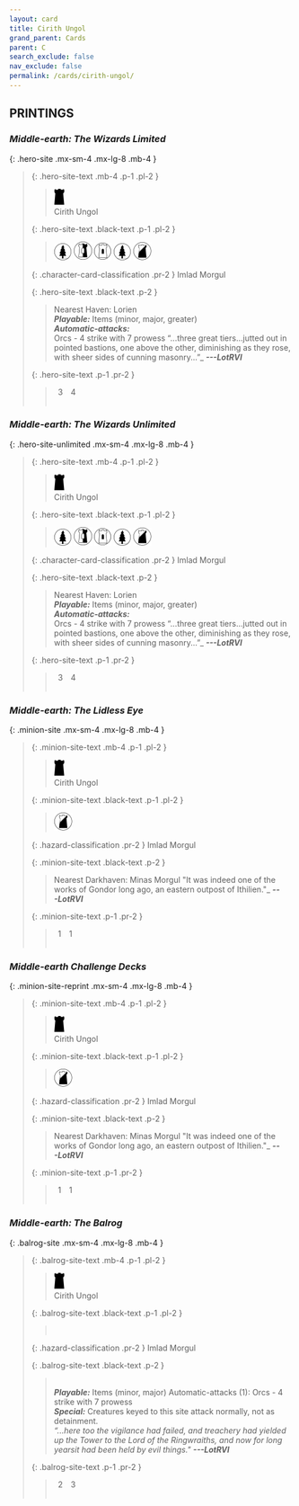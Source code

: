 ```yaml
---
layout: card
title: Cirith Ungol
grand_parent: Cards
parent: C
search_exclude: false
nav_exclude: false
permalink: /cards/cirith-ungol/
---
```


## PRINTINGS


### _Middle-earth: The Wizards Limited_

{: .hero-site .mx-sm-4 .mx-lg-8 .mb-4 }
> {: .hero-site-text .mb-4 .p-1 .pl-2 }
> > <div class="card-mp"><img src="/assets/images/dark-hold.svg"></div>
> > <div class="character-card-name">Cirith Ungol</div>
>
> {: .hero-site-text .black-text .p-1 .pl-2 }
> > ![](/assets/images/wilderness.svg) ![](/assets/images/border-land.svg) ![](/assets/images/free-domain.svg) ![](/assets/images/wilderness.svg) ![](/assets/images/shadow-land.svg)
>
> {: .character-card-classification .pr-2 }
> Imlad Morgul
>
> {: .hero-site-text .black-text .p-2 }
> > Nearest Haven: Lorien <br>_**Playable:**_ Items (minor, major, greater) <br>_**Automatic-attacks:**_<br> Orcs - 4 strike with 7 prowess  “...three great tiers...jutted out in pointed bastions, one above the other, diminishing as they rose, with sheer sides of cunning masonry...”_ ***---&NoBreak;LotRVI*** 
> 
> {: .hero-site-text .p-1 .pr-2 }
> > <div class="hero-site-draw"><span class="hero-you-draw">&ensp;3&ensp;</span><span class="hero-opp-draw">&ensp;4&ensp;</span></div>
> > <div class="card-corruption">&nbsp;</div>

### _Middle-earth: The Wizards Unlimited_

{: .hero-site-unlimited .mx-sm-4 .mx-lg-8 .mb-4 }
> {: .hero-site-text .mb-4 .p-1 .pl-2 }
> > <div class="card-mp"><img src="/assets/images/dark-hold.svg"></div>
> > <div class="character-card-name">Cirith Ungol</div>
>
> {: .hero-site-text .black-text .p-1 .pl-2 }
> > ![](/assets/images/wilderness.svg) ![](/assets/images/border-land.svg) ![](/assets/images/free-domain.svg) ![](/assets/images/wilderness.svg) ![](/assets/images/shadow-land.svg)
>
> {: .character-card-classification .pr-2 }
> Imlad Morgul
>
> {: .hero-site-text .black-text .p-2 }
> > Nearest Haven: Lorien <br>_**Playable:**_ Items (minor, major, greater) <br>_**Automatic-attacks:**_<br> Orcs - 4 strike with 7 prowess  “...three great tiers...jutted out in pointed bastions, one above the other, diminishing as they rose, with sheer sides of cunning masonry...”_ ***---&NoBreak;LotRVI*** 
> 
> {: .hero-site-text .p-1 .pr-2 }
> > <div class="hero-site-draw"><span class="hero-you-draw">&ensp;3&ensp;</span><span class="hero-opp-draw">&ensp;4&ensp;</span></div>
> > <div class="card-corruption">&nbsp;</div>

### _Middle-earth: The Lidless Eye_

{: .minion-site .mx-sm-4 .mx-lg-8 .mb-4 }
> {: .minion-site-text .mb-4 .p-1 .pl-2 }
> > <div class="card-mp"><img src="/assets/images/dark-hold.svg"></div>
> > <div class="card-name">Cirith Ungol</div>
>
> {: .minion-site-text .black-text .p-1 .pl-2 }
> > ![](/assets/images/shadow-land.svg)
>
> {: .hazard-classification .pr-2 }
> Imlad Morgul
>
> {: .minion-site-text .black-text .p-2 }
> > Nearest Darkhaven: Minas Morgul  "It was indeed one of the works of Gondor long ago, an eastern outpost of Ithilien."_ ***---&NoBreak;LotRVI*** 
> 
> {: .minion-site-text .p-1 .pr-2 }
> > <div class="hero-site-draw"><span class="minion-you-draw">&ensp;1&ensp;</span><span class="minion-opp-draw">&ensp;1&ensp;</span></div>
> > <div class="card-corruption">&nbsp;</div>

### _Middle-earth Challenge Decks_

{: .minion-site-reprint .mx-sm-4 .mx-lg-8 .mb-4 }
> {: .minion-site-text .mb-4 .p-1 .pl-2 }
> > <div class="card-mp"><img src="/assets/images/dark-hold.svg"></div>
> > <div class="card-name">Cirith Ungol</div>
>
> {: .minion-site-text .black-text .p-1 .pl-2 }
> > ![](/assets/images/shadow-land.svg)
>
> {: .hazard-classification .pr-2 }
> Imlad Morgul
>
> {: .minion-site-text .black-text .p-2 }
> > Nearest Darkhaven: Minas Morgul  "It was indeed one of the works of Gondor long ago, an eastern outpost of Ithilien."_ ***---&NoBreak;LotRVI*** 
> 
> {: .minion-site-text .p-1 .pr-2 }
> > <div class="hero-site-draw"><span class="minion-you-draw">&ensp;1&ensp;</span><span class="minion-opp-draw">&ensp;1&ensp;</span></div>
> > <div class="card-corruption">&nbsp;</div>

### _Middle-earth: The Balrog_

{: .balrog-site .mx-sm-4 .mx-lg-8 .mb-4 }
> {: .balrog-site-text .mb-4 .p-1 .pl-2 }
> > <div class="card-mp"><img src="/assets/images/dark-hold.svg"></div>
> > <div class="card-name">Cirith Ungol</div>
>
> {: .balrog-site-text .black-text .p-1 .pl-2 }
> > &nbsp;
>
> {: .hazard-classification .pr-2 }
> Imlad Morgul
>
> {: .balrog-site-text .black-text .p-2 }
> > <br>_**Playable:**_ Items (minor, major) Automatic-attacks (1): Orcs - 4 strike with 7 prowess <br>_**Special:**_ Creatures keyed to this site attack normally, not as detainment. <br>_“...here too the vigilance had failed, and treachery had yielded up the Tower to the Lord of the Ringwraiths, and now for long yearsit had been held by evil things."_ ***---&NoBreak;LotRVI*** 
> 
> {: .balrog-site-text .p-1 .pr-2 }
> > <div class="hero-site-draw"><span class="minion-you-draw">&ensp;2&ensp;</span><span class="minion-opp-draw">&ensp;3&ensp;</span></div>
> > <div class="card-corruption">&nbsp;</div>
